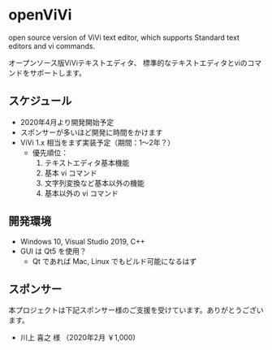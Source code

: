 # openViVi
open source version of ViVi text editor, which supports Standard text editors and vi commands.

オープンソース版ViViテキストエディタ、
標準的なテキストエディタとviのコマンドをサポートします。

## スケジュール
- 2020年4月より開発開始予定
- スポンサーが多いほど開発に時間をかけます
- ViVi 1.x 相当をまず実装予定（期間：1～2年？）
  - 優先順位：
    1. テキストエディタ基本機能
    1. 基本 vi コマンド
    1. 文字列変換など基本以外の機能
    1. 基本以外の vi コマンド

## 開発環境
- Windows 10, Visual Studio 2019, C++
- GUI は Qt5 を使用？
  - Qt であれば Mac, Linux でもビルド可能になるはず

## スポンサー
本プロジェクトは下記スポンサー様のご支援を受けています。ありがとうございます。
- 川上 喜之 様 （2020年2月 ￥1,000)
